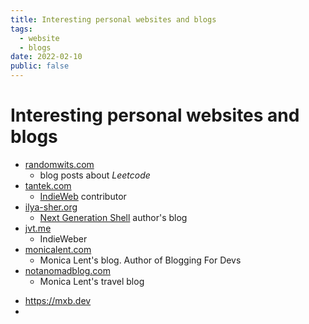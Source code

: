 ```yaml
---
title: Interesting personal websites and blogs
tags:
  - website
  - blogs
date: 2022-02-10
public: false
---
```


# Interesting personal websites and blogs

* [randomwits.com](https://randomwits.com)
  * blog posts about *Leetcode*
* [tantek.com](https://tantek.com)
  * [IndieWeb](IndieWeb.md) contributor
* [ilya-sher.org](https://ilya-sher.org/)
  * [Next Generation Shell](https://ngs-lang.org) author's blog
* [jvt.me](https://www.jvt.me)
  * IndieWeber
* [monicalent.com](https://monicalent.com)
  * Monica Lent's blog. Author of Blogging For Devs
* [notanomadblog.com](https://notanomadblog.com)
  * Monica Lent's travel blog
- https://mxb.dev
- 
